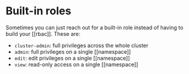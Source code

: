 # Built-in roles
Sometimes you can just reach out for a built-in role instead of having to build your [[rbac]]. These are:

* `cluster-admin`: full privileges across the whole cluster
* `admin`: full privileges on a single [[namespace]]
* `edit`: edit privileges on a single [[namespace]]
* `view`: read-only access on a single [[namespace]]
